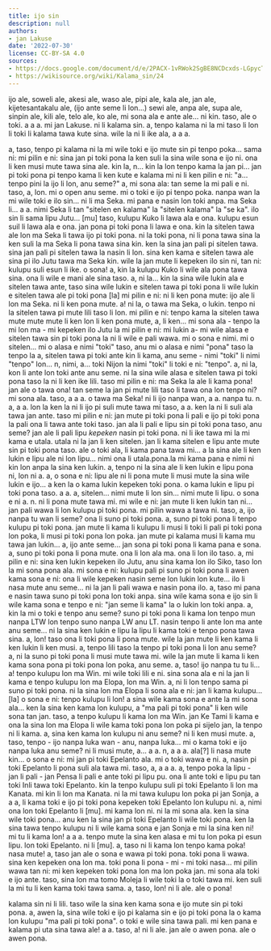 ```yaml
---
title: ijo sin
description: null
authors:
- jan Lakuse
date: '2022-07-30'
license: CC-BY-SA 4.0
sources:
- https://docs.google.com/document/d/e/2PACX-1vRWok2SgBE8NCDcxds-LGpycTJYitKAxJgUiFP3Bow0yAKCHPopBCuBxNzVDK19Jh01zq_0dv4YXc7d/pub
- https://wikisource.org/wiki/Kalama_sin/24
---
```


ijo ale, soweli ale, akesi ale,
waso ale, pipi ale, kala ale, jan ale,
kijetesantakalu ale, (ijo ante seme li lon...)
sewi ale, anpa ale, supa ale, sinpin ale,
kili ale, telo ale, ko ale, mi sona ala
e ante ale... ni kin.
taso, ale o toki. a a a.
mi jan Lakuse.
ni li kalama sin.
a, tenpo kalama ni la mi taso li lon
li toki li kalama tawa kute sina.
wile la ni li ike ala, a a a.

a, taso, tenpo pi kalama ni la mi wile
toki e ijo mute sin pi tenpo poka...
sama ni: mi pilin e ni:
sina jan pi toki pona la
ken suli la sina wile sona e ijo ni.
ona li ken musi mute tawa sina ale.
kin la, n...
kin la lon tenpo kama la jan pi...
jan pi toki pona pi tenpo kama
li ken kute e kalama mi ni
li ken pilin e ni: "a... tenpo pini la
ijo li lon, anu seme?"
a, mi sona ala: tan seme la mi pali e ni.
taso, a, lon.
mi o open anu seme.
mi o toki e ijo pi tenpo poka.
nanpa wan la mi wile toki e ilo sin...
ni li ma Seka.
mi pana e nasin lon toki anpa.
ma Seka li... a a.
nimi Seka li tan "sitelen en kalama"
la "sitelen kalama" la "se ka".
ilo sin li sama lipu Jutu...
[mu]
taso, kulupu Kuko li lawa ala e ona.
kulupu esun suil li lawa ala e ona.
jan pona pi toki pona li lawa e ona.
kin la sitelen tawa ale lon ma Seka
li tawa ijo pi toki pona.
ni la toki pona, ni li pona tawa sina
la ken suli la ma Seka li pona tawa sina kin.
ken la sina jan pali pi sitelen tawa.
sina jan pali pi sitelen tawa
la nasin li lon.
sina ken kama e sitelen tawa ale sina
pi ilo Jutu tawa ma Seka kin.
wile la jan mute li kepeken ilo sin ni,
tan ni:
kulupu suli esun li ike.
o sona!
a, kin la kulupu Kuko
li wile ala pona tawa sina.
ona li wile e mani ale sina taso.
a, ni la...
kin la sina wile lukin ala
e sitelen tawa ante,
taso sina wile lukin e sitelen tawa
pi toki pona li wile lukin
e sitelen tawa ale pi toki pona
[la] mi pilin e ni:
ni li ken pona mute:
ijo ale li lon ma Seka.
ni li ken pona mute.
a! ni la, o tawa ma Seka,
o lukin.
tenpo ni la sitelen tawa
pi mute lili taso li lon.
mi pilin e ni: tenpo kama
la sitelen tawa mute mute mute li ken lon
li ken pona mute,
a, li ken... mi sona ala -
tenpo la mi lon ma -
mi kepeken ilo Jutu
la mi pilin e ni:
mi lukin a-
mi wile alasa e sitelen tawa sin
pi toki pona la
ni li wile e pali wawa.
mi o sona e nimi.
mi o sitelen...
mi o alasa e nimi "toki" taso,
anu mi o alasa e nimi "pona" taso
la tenpo la a, sitelen tawa pi toki ante
kin li kama, anu seme -
nimi "toki" li nimi "tenpo" lon...
n, nimi, a...
toki Nijon la nimi "toki" li toki e ni:
"tenpo". a, ni la,
kon li ante lon toki ante anu seme.
ni la sina wile alasa e sitelen tawa
pi toki pona taso la ni li ken ike lili.
taso mi pilin e ni: ma Seka la
ale li kama pona!
jan ale o tawa ona!
tan seme la jan pi mute lili taso
li tawa ona lon tenpo ni?
mi sona ala. taso, a a a.
o tawa ma Seka!
ni li ijo nanpa wan, a a.
nanpa tu.
n. a, a a. lon la ken la
ni li ijo pi suli mute tawa mi taso, a a.
ken la ni li suli ala tawa jan ante.
taso mi pilin e ni:
jan mute pi toki pona li pali e ijo pi toki
pona la pali ona li tawa ante toki taso.
jan ala li pali e lipu sin
pi toki pona taso, anu seme?
jan ale li pali lipu
*kepeken* nasin pi toki pona.
ni li ike tawa mi la mi kama e utala.
utala ni la jan li ken sitelen.
jan li kama sitelen e lipu ante mute sin
pi toki pona taso. ale o toki ala,
li kama pana tawa mi... a
la sina ale li ken lukin e lipu ale ni
lon lipu...
nimi ona li utala.pona.la
mi kama pana e nimi ni kin lon anpa
la sina ken lukin.
a, tenpo ni la sina ale li ken lukin
e lipu pona ni, lon ni a.
a, o sona e ni: lipu ale ni li pona mute
li musi mute la sina wile lukin e ijo... a
ken la o kama lukin kepeken toki pona.
o kama lukin e lipu pi toki pona taso.
a a. a, sitelen...
nimi mute li lon sin...
nimi mute li lipu. o sona e ni a.
n. ni li pona mute tawa mi.
mi wile e ni: jan mute li ken lukin
tan ni...
jan pali wawa li lon kulupu pi toki pona.
mi pilin wawa a tawa ni.
taso, a, ijo nanpa tu wan li seme?
ona li suno pi toki pona.
a, suno pi toki pona li tenpo kulupu
pi toki pona.
jan mute li kama li kulupu li musi li toki
li pali pi toki pona lon poka,
li musi pi toki pona lon poka.
jan mute pi kalama musi li kama mu
tawa jan lukin...
a, ijo ante seme...
jan sona pi toki pona li kama pana e sona.
a, suno pi toki pona li pona mute.
ona li lon ala ma.
ona li lon ilo taso.
a, mi pilin e ni: sina ken lukin kepeken
ilo Jutu, anu sina kama lon ilo Siko,
taso lon la mi sona pona ala.
mi sona e ni: kulupu pali pi suno pi toki
pona li awen kama sona e ni:
ona li wile kepeken nasin seme
lon lukin lon kute...
ilo li nasa mute anu seme...
ni la jan li pali wawa e nasin pona ilo.
a, taso mi pana e nasin tawa suno
pi toki pona lon toki anpa.
sina wile kama sona e ijo sin li wile
kama sona e tenpo e ni:
"jan seme li kama" la
o lukin lon toki anpa.
a, kin la mi o toki e tenpo anu seme?
suno pi toki pona li kama lon tenpo
mun nanpa LTW lon tenpo suno nanpa LW anu LT.
nasin tenpo li ante lon ma ante anu seme...
ni la sina ken lukin e lipu
la lipu li kama toki
e tenpo pona tawa sina.
a, lon! taso ona
li toki pona li pona mute.
wile la jan mute li ken kama
li ken lukin li ken musi.
a, tenpo lili taso la tenpo pi toki pona
li lon anu seme?
a, ni la suno pi toki pona
li musi mute tawa mi.
wile la jan mute li kama li ken kama sona
pona pi toki pona lon poka, anu seme.
a, taso!
ijo nanpa tu tu li...
a! tenpo kulupu lon ma Win.
mi wile toki lili e ni.
sina sona ala e ni la jan li kama
e tenpo kulupu lon ma Elopa, lon ma Win.
a, ni li lon tenpo sama
pi suno pi toki pona.
ni la sina lon ma Elopa li sona ala e ni:
jan li kama kulupu... [la]
o sona e ni: tenpo kulupu li lon!
a sina wile kama sona e ante la
mi sona ala...
ken la sina ken kama lon kulupu, a "ma
pali pi toki pona" li ken wile sona tan jan.
taso, a tenpo kulupu li kama lon ma Win.
jan Ke Tami li kama e ona la sina
lon ma Elopa li wile kama toki pona
lon poka pi sijelo jan,
la tenpo ni li kama.
a, sina ken kama lon kulupu ni anu seme?
ni li ken musi mute.
a, taso, tenpo -
ijo nanpa luka wan -
anu, nanpa luka...
mi o kama toki e ijo nanpa luka anu seme?
ni li musi mute, a...
a a.
n, a a a.
ala[?] li nasa mute kin...
o sona e ni:
mi jan pi toki Epelanto ala.
mi o toki wawa e ni.
a, nasin pi toki Epelanto
li pona suli ala tawa mi.
taso, a, a a a.
a, tenpo poka la lipu -
jan li pali -
jan Pensa li pali e ante toki pi lipu pu.
ona li ante toki e lipu pu tan toki Inli
tawa toki Epelanto.
kin la tenpo kulupu suli pi toki Epelanto
li lon ma Kanata. mi kin li lon ma Kanata.
ni la mi tawa kulupu lon poka
pi jan Sonja, a a a,
li kama toki e ijo pi toki pona
kepeken toki Epelanto lon kulupu ni.
a, nimi ona lon toki Epelanto li [mu].
mi kama lon ni.
ni la mi sona ala.
ken la sina wile toki pona...
anu ken la sina jan pi toki Epelanto
li wile toki pona.
ken la sina tawa tenpo kulupu ni
li wile kama sona e jan Sonja e mi
la sina ken ni!
mi tu li kama lon!
a a a.
tenpo mute la sina ken alasa
e mi tu lon poka pi esun lipu.
lon toki Epelanto.
ni li [mu].
a, taso ni li kama lon tenpo kama poka!
nasa mute!
a, taso jan ale o sona
e wawa pi toki pona.
toki pona li wawa.
sina ken kepeken ona lon ma.
toki pona li pona -
mi - mi toki nasa...
mi pilin wawa tan ni: mi ken
kepeken toki pona lon ma lon poka jan.
mi sona ala toki e ijo ante.
taso, sina lon ma tomo Moleja
li wile toki la o toki tawa mi.
ken suli la mi tu
li ken kama toki tawa sama.
a, taso, lon!
ni li ale.
ale o pona!

kalama sin ni li lili. taso wile la sina
ken kama sona e ijo mute sin pi toki pona.
a, awen la, sina wile toki e ijo pi kalama
sin e ijo pi toki pona la
o kama lon kulupu "ma pali pi toki pona".
o toki e wile sina tawa pali.
mi ken pana e kalama pi uta sina tawa ale!
a a.
taso, a!
ni li ale.
jan ale o awen pona.
ale o awen pona.